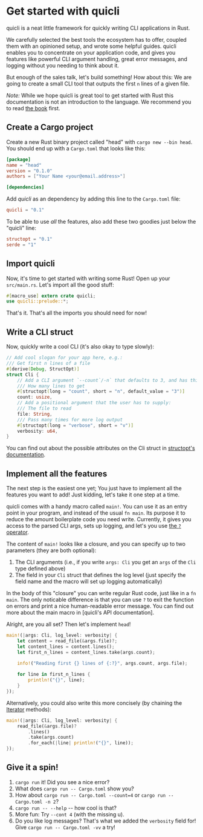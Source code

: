 # Get started with quicli

quicli is a neat little framework for quickly writing CLI applications in Rust.

We carefully selected the best tools the ecosystem has to offer,
coupled them with an opinioned setup,
and wrote some helpful guides.
quicli enables you to concentrate on your application code,
and gives you features like
powerful CLI argument handling,
great error messages,
and logging
without you needing to think about it.

But enough of the sales talk, let's build something!
How about this:
We are going to create a small CLI tool
that outputs the first `n` lines of a given file.

_Note:_
While we hope quicli is great tool to get started with Rust
this documentation is not an introduction to the language.
We recommend you to read [the book] first.

[the book]: https://doc.rust-lang.org/book/

## Create a Cargo project

Create a new Rust binary project called "head"
with `cargo new --bin head`.
You should end up with a `Cargo.toml` that looks like this:

```toml file=Cargo.toml
[package]
name = "head"
version = "0.1.0"
authors = ["Your Name <your@email.address>"]

[dependencies]
```

Add _quicli_ as an dependency by adding this line
to the `Cargo.toml` file:

```toml file=Cargo.toml
quicli = "0.1"
```

To be able to use _all_ the features,
also add these two goodies
just below the "quicli" line:

```toml file=Cargo.toml
structopt = "0.1"
serde = "1"
```

## Import quicli

Now, it's time to get started with writing some Rust!
Open up your `src/main.rs`.
Let's import all the good stuff:

```rust file=src/main.rs
#[macro_use] extern crate quicli;
use quicli::prelude::*;
```
 
That's it. That's all the imports you should need for now!

## Write a CLI struct

Now, quickly write a cool CLI
(it's also okay to type slowly):

```rust file=src/main.rs
// Add cool slogan for your app here, e.g.:
/// Get first n lines of a file
#[derive(Debug, StructOpt)]
struct Cli {
    // Add a CLI argument `--count`/-n` that defaults to 3, and has this help text:
    /// How many lines to get
    #[structopt(long = "count", short = "n", default_value = "3")]
    count: usize,
    // Add a positional argument that the user has to supply:
    /// The file to read
    file: String,
    /// Pass many times for more log output
    #[structopt(long = "verbose", short = "v")]
    verbosity: u64,
}
```

You can find out about the possible attributes on the Cli struct in
[structopt's documentation].

[structopt's documentation]: https://docs.rs/structopt-derive/0.1.6/structopt_derive/

## Implement all the features

The next step is the easiest one yet;
You just have to implement all the features you want to add!
Just kidding, let's take it one step at a time.

quicli comes with a handy macro called `main!`.
You can use it as an entry point in your program,
and instead of the usual `fn main`.
Its purpose it to reduce the amount boilerplate code you need write.
Currently, it gives you
access to the parsed CLI args,
sets up logging,
and let's you use [the `?` operator][try-op].

[try-op]: https://doc.rust-lang.org/book/second-edition/ch09-02-recoverable-errors-with-result.html#propagating-errors

The content of `main!` looks like a closure,
and you can specify up to two parameters (they are both optional):

1. The CLI arguments
   (i.e., if you write `args: Cli` you get an `args` of the `Cli` type defined above)
2. The field in your `Cli` struct that defines the log level
   (just specify the field name and the macro will set up logging automatically)

In the body of this "closure" you can write regular Rust code,
just like in a `fn main`.
The only noticable difference is that you can use `?`
to exit the function on errors
and print a nice human-readable error message.
You can find out more about the main macro in [quicli's API documentation].

[quicli's API documentaton]: https://docs.rs/quicli/0.1.2/quicli/macro.main.html

Alright, are you all set?
Then let's implement `head`!

```rust file=src/main.rs
main!(|args: Cli, log_level: verbosity| {
    let content = read_file(&args.file)?;
    let content_lines = content.lines();
    let first_n_lines = content_lines.take(args.count);
    
    info!("Reading first {} lines of {:?}", args.count, args.file);

    for line in first_n_lines {
        println!("{}", line);
    }
});
```

Alternatively, you could also write this more concisely
(by chaining the [Iterator] methods):

[Iterator]: https://doc.rust-lang.org/book/second-edition/ch13-02-iterators.html

```rust
main!(|args: Cli, log_level: verbosity| {
    read_file(&args.file)?
        .lines()
        .take(args.count)
        .for_each(|line| println!("{}", line));
});
```

## Give it a spin!

1. `cargo run` it! Did you see a nice error?
2. What does `cargo run -- Cargo.toml` show you?
3. How about `cargo run -- Cargo.toml --count=4` or `cargo run -- Cargo.toml -n 2`?
4. `cargo run -- --help` -- how cool is that?
5. More fun: Try `--cont 4` (with the missing u).
6. Do you like log messages? That's what we added the `verbosity` field for!
    Give `cargo run -- Cargo.toml -vv` a try!
